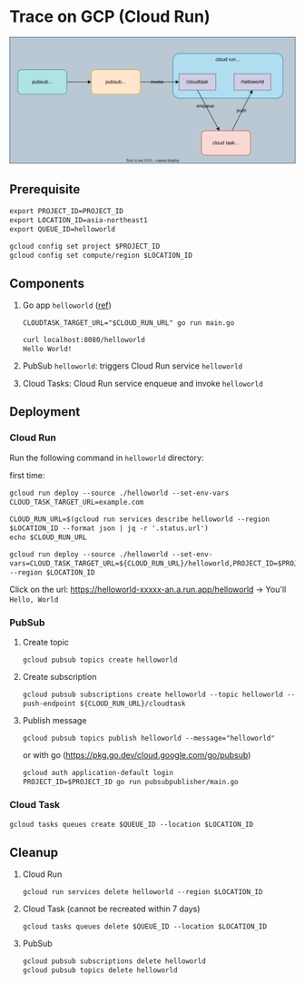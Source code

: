 # Trace on GCP (Cloud Run)

![](diagram.drawio.svg)

## Prerequisite

```
export PROJECT_ID=PROJECT_ID
export LOCATION_ID=asia-northeast1
export QUEUE_ID=helloworld
```

```
gcloud config set project $PROJECT_ID
gcloud config set compute/region $LOCATION_ID
```

## Components

1. Go app `helloworld` ([ref](https://cloud.google.com/run/docs/quickstarts/build-and-deploy/deploy-go-service))
    ```
    CLOUDTASK_TARGET_URL="$CLOUD_RUN_URL" go run main.go
    ```

    ```
    curl localhost:8080/helloworld
    Hello World!
    ```

1. PubSub `helloworld`: triggers Cloud Run service `helloworld`
1. Cloud Tasks: Cloud Run service enqueue and invoke `helloworld`

## Deployment

### Cloud Run

Run the following command in `helloworld` directory:

first time:

```
gcloud run deploy --source ./helloworld --set-env-vars CLOUD_TASK_TARGET_URL=example.com
```

```
CLOUD_RUN_URL=$(gcloud run services describe helloworld --region $LOCATION_ID --format json | jq -r '.status.url')
echo $CLOUD_RUN_URL
```

```
gcloud run deploy --source ./helloworld --set-env-vars=CLOUD_TASK_TARGET_URL=${CLOUD_RUN_URL}/helloworld,PROJECT_ID=$PROJECT_ID,LOCATION_ID=$LOCATION_ID,QUEUE_ID=$QUEUE_ID --region $LOCATION_ID
```

Click on the url: https://helloworld-xxxxx-an.a.run.app/helloworld -> You'll `Hello, World`

### PubSub

1. Create topic

    ```
    gcloud pubsub topics create helloworld
    ```

1. Create subscription

    ```
    gcloud pubsub subscriptions create helloworld --topic helloworld --push-endpoint ${CLOUD_RUN_URL}/cloudtask
    ```

1. Publish message

    ```
    gcloud pubsub topics publish helloworld --message="helloworld"
    ```

    or with go (https://pkg.go.dev/cloud.google.com/go/pubsub)

    ```
    gcloud auth application-default login
    PROJECT_ID=$PROJECT_ID go run pubsubpublisher/main.go
    ```

### Cloud Task

```
gcloud tasks queues create $QUEUE_ID --location $LOCATION_ID
```

## Cleanup

1. Cloud Run

    ```
    gcloud run services delete helloworld --region $LOCATION_ID
    ```

1. Cloud Task (cannot be recreated within 7 days)

    ```
    gcloud tasks queues delete $QUEUE_ID --location $LOCATION_ID
    ```

1. PubSub

    ```
    gcloud pubsub subscriptions delete helloworld
    gcloud pubsub topics delete helloworld
    ```
